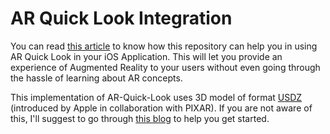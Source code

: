
# AR Quick Look Integration

You can read [this article](https://medium.com/@anand2nigam/how-to-implement-ar-quicklook-in-your-app-18d513a13b9f) to know how this repository can help you in using AR Quick Look in your iOS Application. This will let you provide an experience of Augmented Reality to your users without even going through the hassle of learning about AR concepts.



This implementation of AR-Quick-Look uses 3D model of format [USDZ](https://graphics.pixar.com/usd/docs/Usdz-File-Format-Specification.html) (introduced by Apple in collaboration with PIXAR). If you are not aware of this, I'll suggest to go through [this blog](https://medium.com/better-programming/what-is-usdz-and-how-to-convert-your-3d-model-to-usdz-dac2e6205036) to help you get started.




